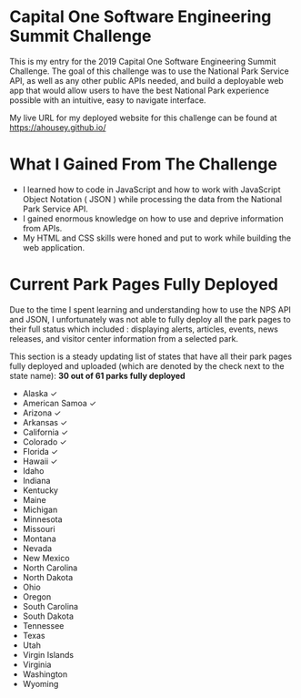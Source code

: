 # Capital One Software Engineering Summit Challenge

This is my entry for the 2019 Capital One Software Engineering Summit Challenge. The goal of this challenge was to use the National Park Service API, as well as any other public APIs needed, and build a deployable web app that would allow users to have the best National Park experience possible with an intuitive, easy to navigate interface.

My live URL for my deployed website for this challenge can be found at https://ahousey.github.io/

# What I Gained From The Challenge
- I learned how to code in JavaScript and how to work with JavaScript Object Notation ( JSON ) while processing the data from the National Park Service API.
- I gained enormous knowledge on how to use and deprive information from APIs.
- My HTML and CSS skills were honed and put to work while building the web application.

# Current Park Pages Fully Deployed

Due to the time I spent learning and understanding how to use the NPS API and JSON, I unfortunately was not able to fully deploy all the park pages to their full status which included : displaying alerts, articles, events, news releases, and visitor center information from a selected park.

This section is a steady updating list of states that have all their park pages fully deployed and uploaded (which are denoted by the check next to the state name):
                                              **30 out of 61 parks fully deployed**
- Alaska ✓
- American Samoa ✓
- Arizona ✓
- Arkansas ✓
- California ✓
- Colorado ✓
- Florida ✓
- Hawaii ✓
- Idaho
- Indiana
- Kentucky
- Maine
- Michigan
- Minnesota
- Missouri
- Montana
- Nevada
- New Mexico
- North Carolina
- North Dakota
- Ohio
- Oregon
- South Carolina
- South Dakota
- Tennessee
- Texas
- Utah
- Virgin Islands
- Virginia
- Washington
- Wyoming

